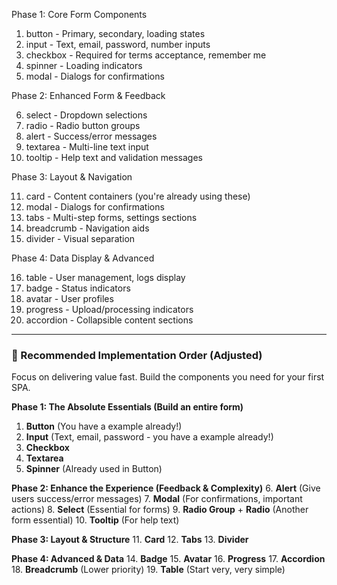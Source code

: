 Phase 1: Core Form Components

  1. button - Primary, secondary, loading states
  2. input - Text, email, password, number inputs
  3. checkbox - Required for terms acceptance, remember me
  4. spinner - Loading indicators
  5. modal - Dialogs for confirmations

  Phase 2: Enhanced Form & Feedback

  6. select - Dropdown selections
  7. radio - Radio button groups
  8. alert - Success/error messages
  9. textarea - Multi-line text input
  10. tooltip - Help text and validation messages

  Phase 3: Layout & Navigation

  11. card - Content containers (you're already using these)
  12. modal - Dialogs for confirmations
  13. tabs - Multi-step forms, settings sections
  14. breadcrumb - Navigation aids
  15. divider - Visual separation

  Phase 4: Data Display & Advanced

  16. table - User management, logs display
  17. badge - Status indicators
  18. avatar - User profiles
  19. progress - Upload/processing indicators
  20. accordion - Collapsible content sections


---

### 🚀 Recommended Implementation Order (Adjusted)

Focus on delivering value fast. Build the components you need for your first SPA.

**Phase 1: The Absolute Essentials (Build an entire form)**
1.  **Button** (You have a example already!)
2.  **Input** (Text, email, password - you have a example already!)
3.  **Checkbox**
4.  **Textarea**
5.  **Spinner** (Already used in Button)

**Phase 2: Enhance the Experience (Feedback & Complexity)**
6.  **Alert** (Give users success/error messages)
7.  **Modal** (For confirmations, important actions)
8.  **Select** (Essential for forms)
9.  **Radio Group** + **Radio** (Another form essential)
10. **Tooltip** (For help text)

**Phase 3: Layout & Structure**
11. **Card**
12. **Tabs**
13. **Divider**

**Phase 4: Advanced & Data**
14. **Badge**
15. **Avatar**
16. **Progress**
17. **Accordion**
18. **Breadcrumb** (Lower priority)
19. **Table** (Start very, very simple)


